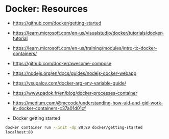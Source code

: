 # Docker: Resources

- <https://github.com/docker/getting-started>
- <https://learn.microsoft.com/en-us/visualstudio/docker/tutorials/docker-tutorial>
- <https://learn.microsoft.com/en-us/training/modules/intro-to-docker-containers/>
- <https://github.com/docker/awesome-compose>
- <https://nodejs.org/en/docs/guides/nodejs-docker-webapp>
- <https://vsupalov.com/docker-arg-env-variable-guide/>
- <https://www.padok.fr/en/blog/docker-processes-container>
- <https://medium.com/@mccode/understanding-how-uid-and-gid-work-in-docker-containers-c37a01d01cf>

- Docker getting started

```bash
docker container run --init -dp 80:80 docker/getting-started
localhost:80
```
